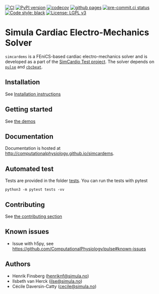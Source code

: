 [![CI](https://github.com/ComputationalPhysiology/simcardems/actions/workflows/main.yml/badge.svg)](https://github.com/ComputationalPhysiology/simcardems/actions/workflows/main.yml)
[![PyPI version](https://badge.fury.io/py/simcardems.svg)](https://badge.fury.io/py/simcardems)
[![codecov](https://codecov.io/gh/ComputationalPhysiology/simcardems/branch/master/graph/badge.svg?token=V5DOQ1PUVF)](https://codecov.io/gh/ComputationalPhysiology/simcardems)
[![github pages](https://github.com/ComputationalPhysiology/simcardems/actions/workflows/github-pages.yml/badge.svg)](https://github.com/ComputationalPhysiology/simcardems/actions/workflows/github-pages.yml)
[![pre-commit.ci status](https://results.pre-commit.ci/badge/github/ComputationalPhysiology/simcardems/master.svg)](https://results.pre-commit.ci/latest/github/ComputationalPhysiology/simcardems/master)
[![Code style: black](https://img.shields.io/badge/code%20style-black-000000.svg)](https://github.com/psf/black)
[![License: LGPL v3](https://img.shields.io/badge/License-LGPL_v2.1-blue.svg)](https://www.gnu.org/licenses/lgpl-2.1)

# Simula Cardiac Electro-Mechanics Solver

`simcardems` is a FEniCS-based cardiac electro-mechanics solver and is developed as a part of the [SimCardio Test project](https://www.simcardiotest.eu/wordpress/). The solver depends on [`pulse`](https://github.com/ComputationalPhysiology/pulse) and [`cbcbeat`](https://github.com/ComputationalPhysiology/cbcbeat).


## Installation

See [Installation instructions](https://computationalphysiology.github.io/simcardems/install.html)

## Getting started

See [the demos](https://computationalphysiology.github.io/simcardems/demo.html)

## Documentation

Documentation is hosted at http://computationalphysiology.github.io/simcardems.

## Automated test

Tests are provided in the folder [tests](https://github.com/ComputationalPhysiology/simcardems/tree/master/tests). You can run the tests with pytest

```
python3 -m pytest tests -vv
```

## Contributing
See [the contributing section](https://computationalphysiology.github.io/simcardems/CONTRIBUTING.html)


## Known issues

- Issue with h5py, see https://github.com/ComputationalPhysiology/pulse#known-issues


## Authors
- Henrik Finsberg (henriknf@simula.no)
- Ilsbeth van Herck (ilse@simula.no)
- Cécile Daversin-Catty (cecile@simula.no)
